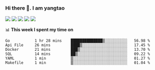 ### Hi there 👋. I am yangtao 

<!-- **runtu666/runtu666** is a ✨ _special_ ✨ repository because its `README.md` (this file) appears on your GitHub profile. -->

![](https://github-profile-summary-cards.vercel.app/api/cards/profile-details?username=runtu666&theme=github)
![](https://github-profile-summary-cards.vercel.app/api/cards/repos-per-language?username=runtu666&theme=github)
![](https://github-profile-summary-cards.vercel.app/api/cards/most-commit-language?username=runtu666&theme=github)
![](https://github-profile-summary-cards.vercel.app/api/cards/stats?&username=runtu666&theme=github)
![](https://github-profile-summary-cards.vercel.app/api/cards/productive-time?username=runtu666&theme=github)

📊 **This week I spent my time on**
<!--START_SECTION:waka-->

```text
Go           1 hr 28 mins    ██████████████▒░░░░░░░░░░   56.98 %
Api File     26 mins         ████▒░░░░░░░░░░░░░░░░░░░░   17.45 %
Docker       21 mins         ███▒░░░░░░░░░░░░░░░░░░░░░   13.70 %
SQL          14 mins         ██▒░░░░░░░░░░░░░░░░░░░░░░   09.22 %
YAML         1 min           ▒░░░░░░░░░░░░░░░░░░░░░░░░   01.27 %
Makefile     1 min           ▒░░░░░░░░░░░░░░░░░░░░░░░░   01.04 %
```

<!--END_SECTION:waka-->


[comment]: <> (Here are some ideas to get you started:)

[comment]: <> (- 🔭 I’m currently working on tal)

[comment]: <> (- 🌱 I’m currently learning devops)

[comment]: <> (- 👯 I’m looking to collaborate on ...)

[comment]: <> (- 🤔 I’m looking for help with ...)

[comment]: <> (- 💬 Ask me about ...)

[comment]: <> (- 📫 How to reach me: ...)

[comment]: <> (- 😄 Pronouns: ...)

[comment]: <> (- ⚡ Fun fact: ...)
